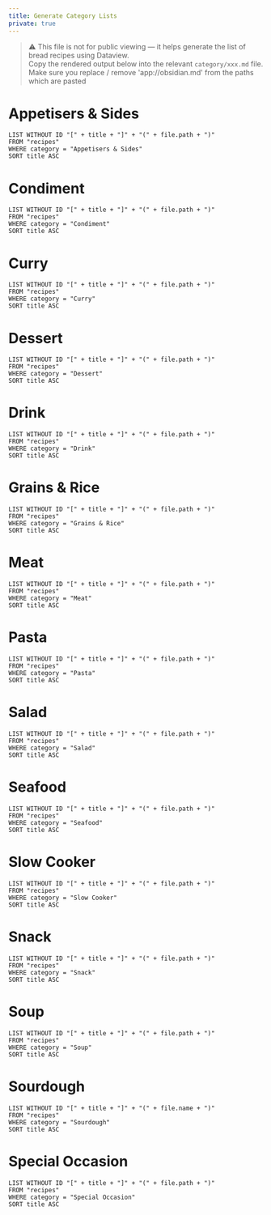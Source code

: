 ```yaml
---
title: Generate Category Lists
private: true
---
```


> ⚠️ This file is not for public viewing — it helps generate the list of bread recipes using Dataview.  
> Copy the rendered output below into the relevant `category/xxx.md` file. 
> Make sure you replace / remove 'app://obsidian.md' from the paths which are pasted


# Appetisers & Sides

```dataview
LIST WITHOUT ID "[" + title + "]" + "(" + file.path + ")"
FROM "recipes"
WHERE category = "Appetisers & Sides"
SORT title ASC
```

# Condiment

```dataview
LIST WITHOUT ID "[" + title + "]" + "(" + file.path + ")"
FROM "recipes"
WHERE category = "Condiment"
SORT title ASC
```

# Curry

```dataview
LIST WITHOUT ID "[" + title + "]" + "(" + file.path + ")"
FROM "recipes"
WHERE category = "Curry"
SORT title ASC
```

# Dessert

```dataview
LIST WITHOUT ID "[" + title + "]" + "(" + file.path + ")"
FROM "recipes"
WHERE category = "Dessert"
SORT title ASC
```

# Drink

```dataview
LIST WITHOUT ID "[" + title + "]" + "(" + file.path + ")"
FROM "recipes"
WHERE category = "Drink"
SORT title ASC
```

# Grains & Rice

```dataview
LIST WITHOUT ID "[" + title + "]" + "(" + file.path + ")"
FROM "recipes"
WHERE category = "Grains & Rice"
SORT title ASC
```

# Meat

```dataview
LIST WITHOUT ID "[" + title + "]" + "(" + file.path + ")"
FROM "recipes"
WHERE category = "Meat"
SORT title ASC
```

# Pasta

```dataview
LIST WITHOUT ID "[" + title + "]" + "(" + file.path + ")"
FROM "recipes"
WHERE category = "Pasta"
SORT title ASC
```

# Salad

```dataview
LIST WITHOUT ID "[" + title + "]" + "(" + file.path + ")"
FROM "recipes"
WHERE category = "Salad"
SORT title ASC
```

# Seafood

```dataview
LIST WITHOUT ID "[" + title + "]" + "(" + file.path + ")"
FROM "recipes"
WHERE category = "Seafood"
SORT title ASC
```

# Slow Cooker

```dataview
LIST WITHOUT ID "[" + title + "]" + "(" + file.path + ")"
FROM "recipes"
WHERE category = "Slow Cooker"
SORT title ASC
```

# Snack

```dataview
LIST WITHOUT ID "[" + title + "]" + "(" + file.path + ")"
FROM "recipes"
WHERE category = "Snack"
SORT title ASC
```

# Soup

```dataview
LIST WITHOUT ID "[" + title + "]" + "(" + file.path + ")"
FROM "recipes"
WHERE category = "Soup"
SORT title ASC
```

# Sourdough

```dataview
LIST WITHOUT ID "[" + title + "]" + "(" + file.name + ")"
FROM "recipes"
WHERE category = "Sourdough"
SORT title ASC
```

# Special Occasion

```dataview
LIST WITHOUT ID "[" + title + "]" + "(" + file.path + ")"
FROM "recipes"
WHERE category = "Special Occasion"
SORT title ASC
```